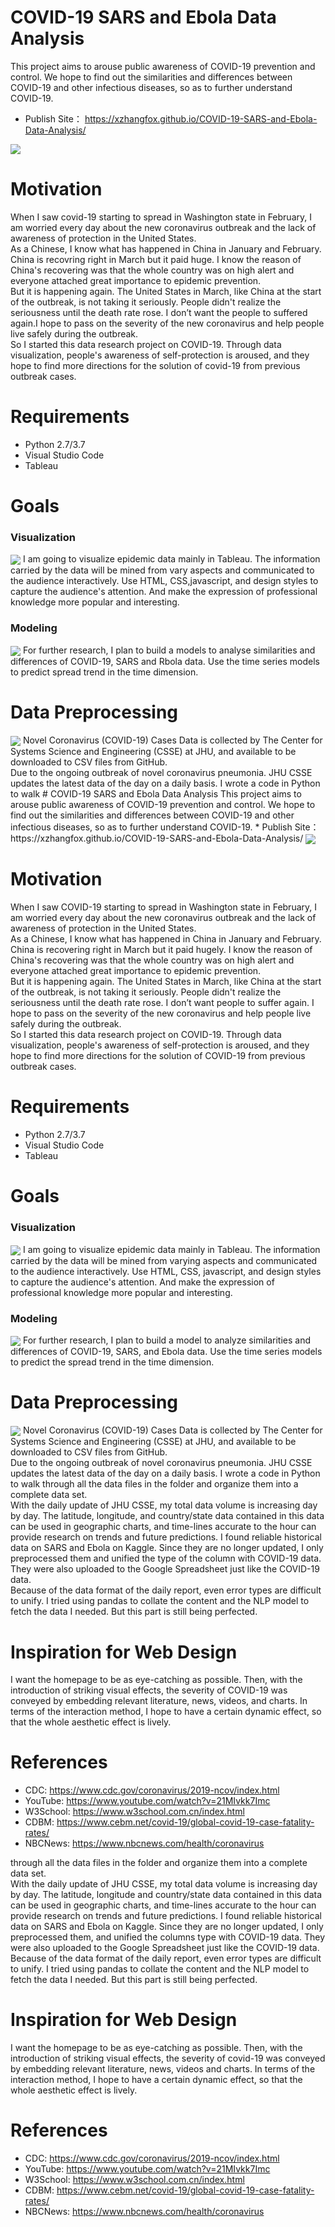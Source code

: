 # COVID-19 SARS and Ebola Data Analysis
This project aims to arouse public awareness of COVID-19 prevention and control. We hope to find out the similarities and differences between COVID-19 and other infectious diseases, so as to further understand COVID-19.
* Publish Site： https://xzhangfox.github.io/COVID-19-SARS-and-Ebola-Data-Analysis/
<img align="center" src="https://github.com/xzhangfox/COVID-19-SARS-and-Ebola-Data-Analysis/blob/master/images/header.png?raw=true" />

# Motivation
When I saw covid-19 starting to spread in Washington state in February, I am worried every day about the new coronavirus outbreak and the lack of awareness of protection in the United States. <br>
As a Chinese, I know what has happened in China in January and February. China is recovring right in March but it paid huge. I know the reason of China's recovering was that the whole country was on high alert and everyone attached great importance to epidemic prevention.<br>
But it is happening again. The United States in March, like China at the start of the outbreak, is not taking it seriously. People didn't realize the seriousness until the death rate rose. I don’t want the people to suffered again.I hope to pass on the severity of the new coronavirus and help people live safely during the outbreak.<br>
So I started this data research project on COVID-19. Through data visualization, people's awareness of self-protection is aroused, and they hope to find more directions for the solution of covid-19 from previous outbreak cases.
# Requirements
* Python 2.7/3.7
* Visual Studio Code
* Tableau
# Goals
### Visualization
<img align="center" src="https://github.com/xzhangfox/COVID-19-SARS-and-Ebola-Data-Analysis/blob/master/images/Visualization.png?raw=true" />
I am going to visualize epidemic data mainly in Tableau. The information carried by the data will be mined from vary aspects and communicated to the audience interactively. Use HTML, CSS,javascript, and design styles to capture the audience's attention. And make the expression of professional knowledge more popular and interesting.

### Modeling
<img align="center" src="https://github.com/xzhangfox/COVID-19-SARS-and-Ebola-Data-Analysis/blob/master/images/Timeseries.png?raw=true" />
For further research, I plan to build a models to analyse similarities and differences of COVID-19, SARS and Rbola data. Use the time series models to predict spread trend in the time dimension.

# Data Preprocessing
<img align="center" src="https://github.com/xzhangfox/COVID-19-SARS-and-Ebola-Data-Analysis/blob/master/images/datasource.png?raw=true" />
Novel Coronavirus (COVID-19) Cases Data is collected by The Center for Systems Science and Engineering (CSSE) at JHU, and available to be downloaded to CSV files from GitHub. <br>
Due to the ongoing outbreak of novel coronavirus pneumonia. JHU CSSE updates the latest data of the day on a daily basis. I wrote a code in Python to walk # COVID-19 SARS and Ebola Data Analysis
This project aims to arouse public awareness of COVID-19 prevention and control. We hope to find out the similarities and differences between COVID-19 and other infectious diseases, so as to further understand COVID-19.
* Publish Site： https://xzhangfox.github.io/COVID-19-SARS-and-Ebola-Data-Analysis/
<img align="center" src="https://github.com/xzhangfox/COVID-19-SARS-and-Ebola-Data-Analysis/blob/master/images/header.png?raw=true" />

# Motivation
When I saw COVID-19 starting to spread in Washington state in February, I am worried every day about the new coronavirus outbreak and the lack of awareness of protection in the United States. <br>
As a Chinese, I know what has happened in China in January and February. China is recovering right in March but it paid hugely. I know the reason of China's recovering was that the whole country was on high alert and everyone attached great importance to epidemic prevention.<br>
But it is happening again. The United States in March, like China at the start of the outbreak, is not taking it seriously. People didn't realize the seriousness until the death rate rose. I don’t want people to suffer again. I hope to pass on the severity of the new coronavirus and help people live safely during the outbreak.<br>
So I started this data research project on COVID-19. Through data visualization, people's awareness of self-protection is aroused, and they hope to find more directions for the solution of COVID-19 from previous outbreak cases.
# Requirements
* Python 2.7/3.7
* Visual Studio Code
* Tableau
# Goals
### Visualization
<img align="center" src="https://github.com/xzhangfox/COVID-19-SARS-and-Ebola-Data-Analysis/blob/master/images/Visualization.png?raw=true" />
I am going to visualize epidemic data mainly in Tableau. The information carried by the data will be mined from varying aspects and communicated to the audience interactively. Use HTML, CSS, javascript, and design styles to capture the audience's attention. And make the expression of professional knowledge more popular and interesting.

### Modeling
<img align="center" src="https://github.com/xzhangfox/COVID-19-SARS-and-Ebola-Data-Analysis/blob/master/images/Timeseries.png?raw=true" />
For further research, I plan to build a model to analyze similarities and differences of COVID-19, SARS, and Ebola data. Use the time series models to predict the spread trend in the time dimension.

# Data Preprocessing
<img align="center" src="https://github.com/xzhangfox/COVID-19-SARS-and-Ebola-Data-Analysis/blob/master/images/datasource.png?raw=true" />
Novel Coronavirus (COVID-19) Cases Data is collected by The Center for Systems Science and Engineering (CSSE) at JHU, and available to be downloaded to CSV files from GitHub. <br>
Due to the ongoing outbreak of novel coronavirus pneumonia. JHU CSSE updates the latest data of the day on a daily basis. I wrote a code in Python to walk through all the data files in the folder and organize them into a complete data set. <br>
With the daily update of JHU CSSE, my total data volume is increasing day by day. The latitude, longitude, and country/state data contained in this data can be used in geographic charts, and time-lines accurate to the hour can provide research on trends and future predictions. I found reliable historical data on SARS and Ebola on Kaggle. Since they are no longer updated, I only preprocessed them and unified the type of the column with COVID-19 data. They were also uploaded to the Google Spreadsheet just like the COVID-19 data.<br>
Because of the data format of the daily report, even error types are difficult to unify. I tried using pandas to collate the content and the NLP model to fetch the data I needed. But this part is still being perfected.

# Inspiration for Web Design
I want the homepage to be as eye-catching as possible. Then, with the introduction of striking visual effects, the severity of COVID-19 was conveyed by embedding relevant literature, news, videos, and charts. In terms of the interaction method, I hope to have a certain dynamic effect, so that the whole aesthetic effect is lively.

# References
* CDC: https://www.cdc.gov/coronavirus/2019-ncov/index.html
* YouTube: https://www.youtube.com/watch?v=21MIvkk7Imc
* W3School: https://www.w3school.com.cn/index.html
* CDBM: https://www.cebm.net/covid-19/global-covid-19-case-fatality-rates/
* NBCNews: https://www.nbcnews.com/health/coronavirus


through all the data files in the folder and organize them into a complete data set. <br>
With the daily update of JHU CSSE, my total data volume is increasing day by day. The latitude, longitude and country/state data contained in this data can be used in geographic charts, and time-lines accurate to the hour can provide research on trends and future predictions. I found reliable historical data on SARS and Ebola on Kaggle. Since they are no longer updated, I only preprocessed them, and unified the columns type with COVID-19 data. They were also uploaded to the Google Spreadsheet just like the COVID-19 data.<br>
Because of the data format of the daily report, even error types are difficult to unify. I tried using pandas to collate the content and the NLP model to fetch the data I needed. But this part is still being perfected.

# Inspiration for Web Design
I want the homepage to be as eye-catching as possible. Then, with the introduction of striking visual effects, the severity of covid-19 was conveyed by embedding relevant literature, news, videos and charts. In terms of the interaction method, I hope to have a certain dynamic effect, so that the whole aesthetic effect is lively.

# References
* CDC: https://www.cdc.gov/coronavirus/2019-ncov/index.html
* YouTube: https://www.youtube.com/watch?v=21MIvkk7Imc
* W3School: https://www.w3school.com.cn/index.html
* CDBM: https://www.cebm.net/covid-19/global-covid-19-case-fatality-rates/
* NBCNews: https://www.nbcnews.com/health/coronavirus


